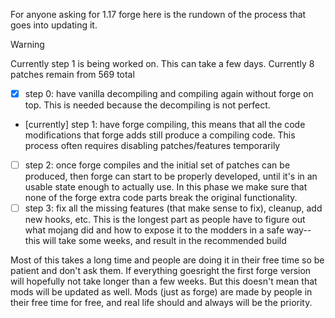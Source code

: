 For anyone asking for 1.17 forge here is the rundown of the process that goes into updating it.

> [!WARNING]
> Currently step 1 is being worked on. This can take a few days.
> Currently 8 patches remain from 569 total

 - [x] step 0: have vanilla decompiling and compiling again without forge on top. This is needed because the decompiling is not perfect.
 - [currently] step 1: have forge compiling, this means that all the code modifications that forge adds still produce a compiling code. This process often requires disabling patches/features temporarily
 - [ ] step 2: once forge compiles and the initial set of patches can be produced, then forge can start to be properly developed, until it's in an usable state enough to actually use. In this phase we make sure that none of the forge extra code parts break the original functionality.
 - [ ] step 3: fix all the missing features (that make sense to fix), cleanup, add new hooks, etc. This is the longest part as people have to figure out what mojang did and how to expose it to the modders in a safe way-- this will take some weeks, and result in the recommended build

Most of this takes a long time and people are doing it in their free time so be patient and don't ask them.
If everything goesright the first forge version will hopefully not take longer than a few weeks. But this doesn't mean that mods will be updated as well. Mods (just as forge) are made by people in their free time for free, and real life should and always will be the priority.